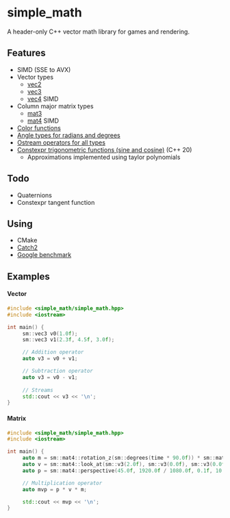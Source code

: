 # simple_math
A header-only C++ vector math library for games and rendering.

## Features
- SIMD (SSE to AVX)
- Vector types 
     - [vec2](include/simple_math/vec2.hpp) 
     - [vec3](include/simple_math/vec3.hpp) 
     - [vec4](include/simple_math/vec4.hpp) SIMD
- Column major matrix types 
     - [mat3](include/simple_math/mat3.hpp)
     - [mat4](include/simple_math/mat4.hpp) SIMD
- [Color functions](include/simple_math/color.hpp)
- [Angle types for radians and degrees](include/simple_math/common.hpp)
- [Ostream operators for all types](include/simple_math/io.hpp)
- [Constexpr trigonometric functions (sine and cosine)](include/simple_math/utility.hpp) (C++ 20)
     - Approximations implemented using taylor polynomials

## Todo
- Quaternions
- Constexpr tangent function

## Using
- CMake
- [Catch2](https://github.com/catchorg/Catch2)
- [Google benchmark](https://github.com/google/benchmark) 

## Examples
#### Vector 
```c++
#include <simple_math/simple_math.hpp>
#include <iostream>

int main() {
     sm::vec3 v0(1.0f);
     sm::vec3 v1(2.3f, 4.5f, 3.0f);

     // Addition operator
     auto v3 = v0 + v1;

     // Subtraction operator
     auto v3 = v0 - v1;
    
     // Streams
     std::cout << v3 << '\n';
}
```

#### Matrix
```c++
#include <simple_math/simple_math.hpp>
#include <iostream>

int main() {
     auto m = sm::mat4::rotation_z(sm::degrees(time * 90.0f)) * sm::mat4::translation(2.0f, 3.0f, 4.0f);
     auto v = sm::mat4::look_at(sm::v3(2.0f), sm::v3(0.0f), sm::v3(0.0f, 0.0f, 1.0f));
     auto p = sm::mat4::perspective(45.0f, 1920.0f / 1080.0f, 0.1f, 10.0f);

     // Multiplication operator
     auto mvp = p * v * m;

     std::cout << mvp << '\n';
}
```
